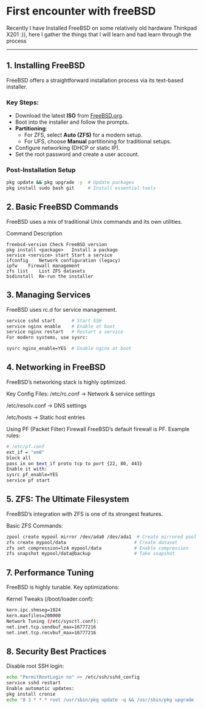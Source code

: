 # First encounter with freeBSD
Recently I have Installed FreeBSD on some relatively old hardware Thinkpad X201 :)), here I gather the things that I will learn and had learn through the process


---

## 1. Installing FreeBSD
FreeBSD offers a straightforward installation process via its text-based installer.

### Key Steps:
- Download the latest **ISO** from [FreeBSD.org](https://www.freebsd.org/).
- Boot into the installer and follow the prompts.
- **Partitioning**:
  - For ZFS, select **Auto (ZFS)** for a modern setup.
  - For UFS, choose **Manual** partitioning for traditional setups.
- Configure networking (DHCP or static IP).
- Set the root password and create a user account.

### Post-Installation Setup
```sh
pkg update && pkg upgrade -y  # Update packages
pkg install sudo bash git     # Install essential tools
```
## 2. Basic FreeBSD Commands
FreeBSD uses a mix of traditional Unix commands and its own utilities.

Command	Description
```
freebsd-version	Check FreeBSD version
pkg install <package>	Install a package
service <service> start	Start a service
ifconfig	Network configuration (legacy)
ipfw	Firewall management
zfs list	List ZFS datasets
bsdinstall	Re-run the installer
```
## 3. Managing Services
FreeBSD uses rc.d for service management.

```sh
service sshd start      # Start SSH
service nginx enable    # Enable at boot
service nginx restart   # Restart a service
For modern systems, use sysrc:
```
```sh
sysrc nginx_enable=YES  # Enable nginx at boot
```
## 4. Networking in FreeBSD
FreeBSD’s networking stack is highly optimized.

Key Config Files:
/etc/rc.conf → Network & service settings

/etc/resolv.conf → DNS settings

/etc/hosts → Static host entries

Using PF (Packet Filter) Firewall
FreeBSD’s default firewall is PF. Example rules:

```sh
# /etc/pf.conf
ext_if = "em0"
block all
pass in on $ext_if proto tcp to port {22, 80, 443}
Enable it with:
sysrc pf_enable=YES
service pf start
```
## 5. ZFS: The Ultimate Filesystem
FreeBSD’s integration with ZFS is one of its strongest features.

Basic ZFS Commands:
```sh
zpool create mypool mirror /dev/ada0 /dev/ada1  # Create mirrored pool
zfs create mypool/data                         # Create dataset
zfs set compression=lz4 mypool/data            # Enable compression
zfs snapshot mypool/data@backup                # Take snapshot
```
## 7. Performance Tuning
FreeBSD is highly tunable. Key optimizations:

Kernel Tweaks (/boot/loader.conf):
```sh
kern.ipc.shmseg=1024
kern.maxfiles=200000
Network Tuning (/etc/sysctl.conf):
net.inet.tcp.sendbuf_max=16777216
net.inet.tcp.recvbuf_max=16777216
```
## 8. Security Best Practices
Disable root SSH login:

```sh
echo "PermitRootLogin no" >> /etc/ssh/sshd_config
service sshd restart
Enable automatic updates:
pkg install cronie
echo "0 3 * * * root /usr/sbin/pkg update -q && /usr/sbin/pkg upgrade -y" >> /etc/crontab
```

